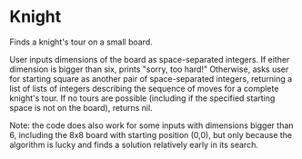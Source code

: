 # Knight
Finds a knight's tour on a small board.

User inputs dimensions of the board as space-separated integers. If either dimension is bigger than six, prints "sorry, too hard!" Otherwise, asks user for starting square as another pair of space-separated integers, returning a list of lists of integers describing the sequence of moves for a complete knight's tour. If no tours are possible (including if the specified starting space is not on the board), returns nil.

Note: the code does also work for some inputs with dimensions bigger than 6, including the 8x8 board with starting position (0,0), but only because the algorithm is lucky and finds a solution relatively early in its search.
